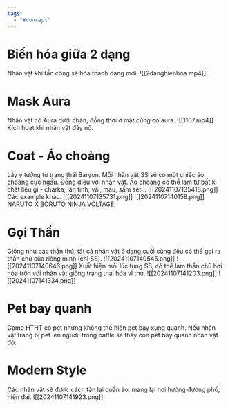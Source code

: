 ```yaml
---
tags:
  - "#concept"
---
```

# Biến hóa giữa 2 dạng
Nhân vật khi tấn công sẽ hóa thành dạng mới.
![[2dangbienhoa.mp4]]
# Mask Aura
Nhân vật có Aura dưới chân, đồng thời ở mặt cũng có aura. 
![[1107.mp4]]
Kích hoạt khi nhân vật đầy nộ.

# Coat - Áo choàng
Lấy ý tưởng từ trạng thái Baryon. Mỗi nhân vật SS sẽ có một chiếc áo choàng cực ngầu. Đồng điệu với nhân vật. 
Áo choàng có thể làm từ bất kì chất liệu gì - charka, lân tinh, vải, máu, sấm sét...
![[20241107135418.png]]
Các example khác. 
![[20241107135731.png]]
![[20241107140158.png]]
NARUTO X BORUTO NINJA VOLTAGE

# Gọi Thần
Giống như các thần thú, tất cả nhân vật ở dạng cuối cùng đều có thể gọi ra thần chủ của riêng mình (chỉ SS). 
![[20241107140545.png]]
![[20241107140646.png]]
Xuất hiện mỗi lúc tung SS, có thể làm thần chủ hơi hòa trộn với nhân vật giống trạng thái hóa vĩ thú. 
![[20241107141203.png]]
![[20241107141334.png]]
# Pet bay quanh
Game HTHT có pet nhưng không thể hiện pet bay xung quanh. Nếu nhân vật trang bị pet lên người, trong battle sẽ thấy con pet bay quanh nhân vật đó.


# Modern Style
Các nhân vật sẽ được cách tân lại quần áo, mang lại hơi hướng đường phố, hiện đại.
![[20241107141923.png]]